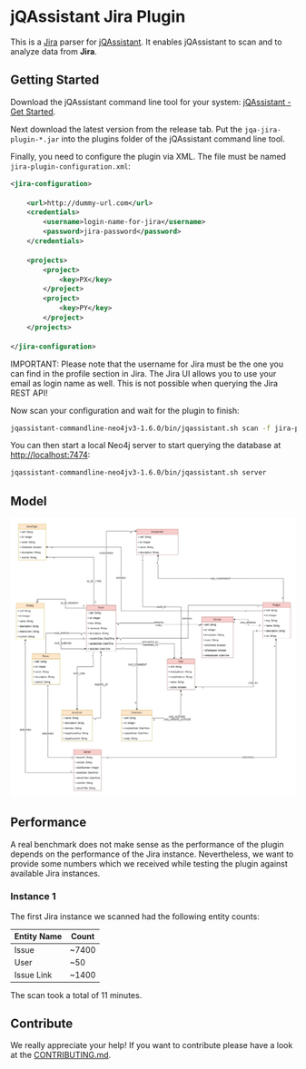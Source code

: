 # jQAssistant Jira Plugin

This is a [Jira](https://www.atlassian.com/software/jira) parser for [jQAssistant](https://jqassistant.org/). 
It enables jQAssistant to scan and to analyze data from **Jira**.

## Getting Started

Download the jQAssistant command line tool for your system: [jQAssistant - Get Started](https://jqassistant.org/get-started/).

Next download the latest version from the release tab. Put the `jqa-jira-plugin-*.jar` into the plugins folder of the jQAssistant command
 line tool.
 
Finally, you need to configure the plugin via XML. The file must be named `jira-plugin-configuration.xml`:
 
```xml
<jira-configuration>

    <url>http://dummy-url.com</url>
    <credentials>
        <username>login-name-for-jira</username>
        <password>jira-password</password>
    </credentials>

    <projects>
        <project>
            <key>PX</key>
        </project>        
        <project>
            <key>PY</key>
        </project>
    </projects>

</jira-configuration>
```

IMPORTANT:
Please note that the username for Jira must be the one you can find in the profile section in Jira. The Jira UI allows
you to use your email as login name as well. This is not possible when querying the Jira REST API!

Now scan your configuration and wait for the plugin to finish:

```bash
jqassistant-commandline-neo4jv3-1.6.0/bin/jqassistant.sh scan -f jira-plugin-configuration.xml
```

You can then start a local Neo4j server to start querying the database at [http://localhost:7474](http://localhost:7474):

```bash
jqassistant-commandline-neo4jv3-1.6.0/bin/jqassistant.sh server
```


## Model

![Neo4J model for the jQAssistant Jira plugin](./model.jpg)

## Performance

A real benchmark does not make sense as the performance of the plugin depends on the performance of the Jira instance. Nevertheless, we 
want to provide some numbers which we received while testing the plugin against available Jira instances.

### Instance 1

The first Jira instance we scanned had the following entity counts:

| Entity Name | Count |
|-------------|-------|
| Issue       | ~7400 |
| User        | ~50   |
| Issue Link  | ~1400 |

The scan took a total of 11 minutes.

## Contribute

We really appreciate your help! If you want to contribute please have a look at the [CONTRIBUTING.md](CONTRIBUTING.md).
